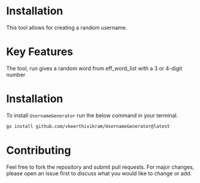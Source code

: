 # Installation

This tool allows for creating a random username.

# Key Features

The tool, run gives a random word from eff_word_list with a 3 or 4-digit number

# Installation

To install `UsernameGenerator` run the below command in your terminal.

```bash
go install github.com/vkeerthivikram/UsernameGenerator@latest
```

# Contributing

Feel free to fork the repository and submit pull requests.
For major changes, please open an issue first to discuss what you would like to change or add.
